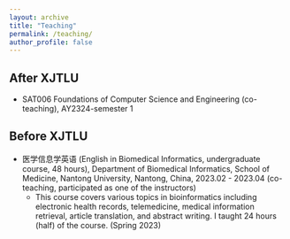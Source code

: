 ```yaml
---
layout: archive
title: "Teaching"
permalink: /teaching/
author_profile: false
---
```


After XJTLU
------
* SAT006 Foundations of Computer Science and Engineering (co-teaching), AY2324-semester 1   

Before XJTLU
------
* 医学信息学英语 (English in Biomedical Informatics, undergraduate course, 48 hours), Department of Biomedical Informatics, School of Medicine, Nantong University, Nantong, China, 2023.02 - 2023.04 (co-teaching, participated as one of the instructors)
  * This course covers various topics in bioinformatics including electronic health records, telemedicine, medical information retrieval, article translation, and abstract writing. I taught 24 hours (half) of the course. (Spring 2023)
